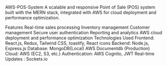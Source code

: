 AWS-POS-System
A scalable and responsive Point of Sale (POS) system built with the MERN stack, integrated with AWS for cloud deployment and performance optimization.

Features
Real-time sales processing
Inventory management
Customer management
Secure user authentication
Reporting and analytics
AWS cloud deployment and performance optimization
Technologies Used
Frontend: React.js, Redux, Tailwind CSS, toastify, React icons
Backend: Node.js, Express.js
Database: MongoDB(Local) AWS Documentdb (Production)
Cloud: AWS (EC2, S3, etc.)
Authentication: AWS Cognito, JWT
Real-time Updates : Sockets.io
